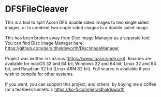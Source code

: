 # DFSFileCleaver
This is a tool to split Acorn DFS double sided images to two single sided images, or to combine two single sided images to a double sided image.<br>
<br>
This has been broken away from Disc Image Manager as a separate tool. You can find Disc Image Manager here: https://github.com/geraldholdsworth/DiscImageManager<br>
<br>
Project was written in Lazarus (https://www.lazarus-ide.org). Binaries are available for macOS 32 and 64 bit, Windows 32 and 64 bit, Linux 32 and 64 bit, and Raspbian 32 bit (Linux ARM 32 bit). Full source is available if you wish to compile for other systems.<br>
<br>
If you want, you can support this project, and others, by buying me a coffee (or a tea/beer/rum/etc.): https://ko-fi.com/geraldholdsworth<br>
